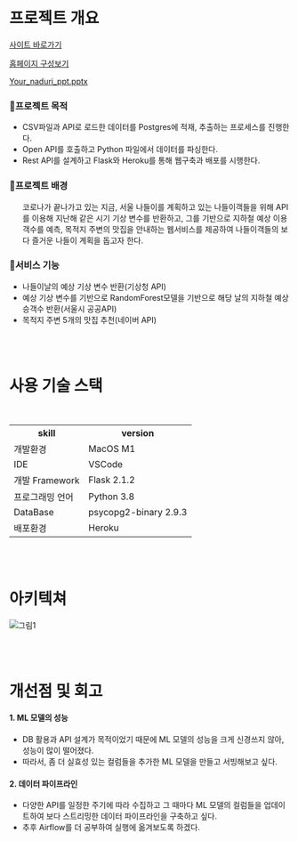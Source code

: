 <h1>프로젝트 개요</h1>
<a href="https://your-naduri.herokuapp.com/">사이트 바로가기</a>

<a href="https://www.figma.com/file/3QKPYNiUVwQoEj0nd30Edo/Your_naduri?node-id=0%3A1">홈페이지 구성보기</a>

[Your_naduri_ppt.pptx](https://github.com/chaiwon1/Your_naduri/files/9778929/Your_naduri_ppt.pptx)


<h3>🎯프로젝트 목적</h3>
  <ul>
    <li>CSV파일과 API로 로드한 데이터를 Postgres에 적재, 추출하는 프로세스를 진행한다.</li>
    <li>Open API를 호출하고 Python 파일에서 데이터를 파싱한다.</li>
    <li>Rest API를 설계하고 Flask와 Heroku를 통해 웹구축과 배포를 시행한다.</li>
  </ul>

<h3>🤫프로젝트 배경</h3>
  <ul>
   코로나가 끝나가고 있는 지금, 서울 나들이를 계획하고 있는 나들이객들을 위해 API를 이용해 
   지난해 같은 시기 기상 변수를 반환하고, 그를 기반으로  지하철 예상 이용객수를 예측, 
   목적지 주변의 맛집을 안내하는 웹서비스를 제공하여 나들이객들의 보다 즐거운 나들이 계획을 돕고자 한다.  
  </ul>

<h3>🛴서비스 기능</h3>
  <ul>
    <li>나들이날의 예상 기상 변수 반환(기상청 API)</li>
    <li>예상 기상 변수를 기반으로 RandomForest모델을 기반으로 해당 날의 지하철 예상 승객수 반환(서울시 공공API)</li>
    <li>목적지 주변 5개의 맛집 추천(네이버 API)</li>
  </ul>

<br>
<br>

<h1>사용 기술 스택</h1>
<br>

<table>
	<th>skill</th>
	<th>version</th>
	<tr>
	    <td>개발환경</td>
	    <td>MacOS M1</td>
	</tr>
	<tr>
	    <td>IDE</td>
	    <td>VSCode</td>
	</tr>
  	<tr>
	    <td>개발 Framework</td>
	    <td>Flask 2.1.2</td>
	</tr>
  	<tr>
	    <td>프로그래밍 언어</td>
	    <td>Python 3.8</td>
	</tr>
  	<tr>
	    <td>DataBase</td>
	    <td>psycopg2-binary 2.9.3</td>
	</tr>
  	<tr>
	    <td>배포환경</td>
	    <td>Heroku</td>
	</tr>
    </table>
    
<br>
<br>

<h1>아키텍쳐</h1>

![그림1](https://user-images.githubusercontent.com/95471902/195664840-addbecf0-3f2e-42a6-a5d2-3e7337721687.png)

<br>
<br>

<h1>개선점 및 회고</h1>
<h4>1. ML 모델의 성능</h4>
  <ul>
    <li>DB 활용과 API 설계가 목적이었기 때문에 ML 모델의 성능을 크게 신경쓰지 않아, 성능이 많이 떨어졌다.</li>
    <li>따라서, 좀 더 실효성 있는 컬럼들을 추가한 ML 모델을 만들고 서빙해보고 싶다.</li>
  </ul>

<h4>2. 데이터 파이프라인</h4>
  <ul>
    <li>다양한 API를 일정한 주기에 따라 수집하고 그 때마다 ML 모델의 컬럼들을 업데이트하여 보다 스트리밍한 데이터 파이프라인을 구축하고 싶다.</li>
    <li>추후 Airflow를 더 공부하여 실행에 옮겨보도록 하겠다.</li>
  </ul>
